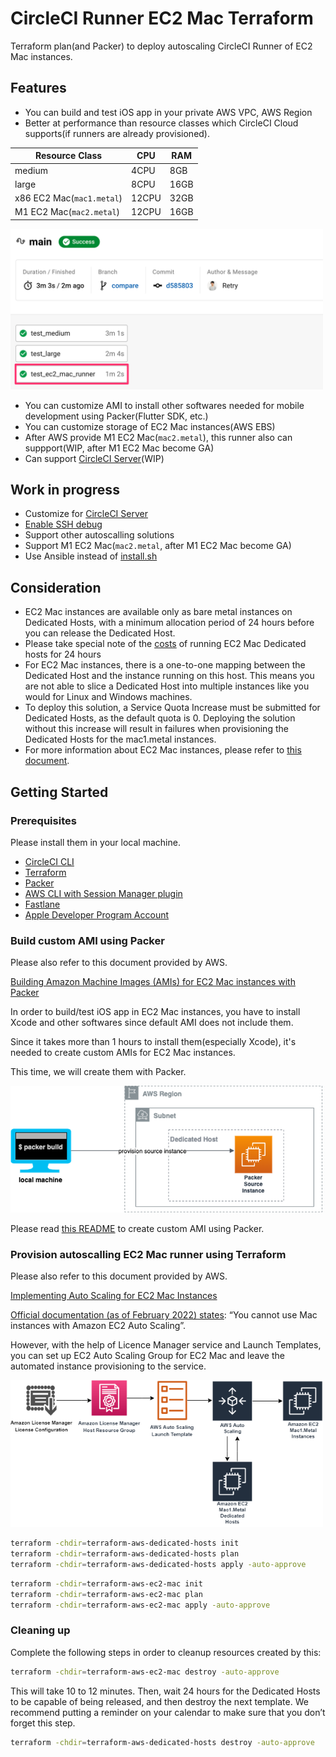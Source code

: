 # CircleCI Runner EC2 Mac Terraform

Terraform plan(and Packer) to deploy autoscaling CircleCI Runner of EC2 Mac instances.

## Features

* You can build and test iOS app in your private AWS VPC, AWS Region
* Better at performance than resource classes which CircleCI Cloud supports(if runners are already provisioned).

| Resource Class            | CPU   | RAM  |
| ------------------------- | ----- | ---- |
| medium                    | 4CPU  | 8GB  |
| large                     | 8CPU  | 16GB |
| x86 EC2 Mac(`mac1.metal`) | 12CPU | 32GB |
| M1 EC2 Mac(`mac2.metal`)  | 12CPU | 16GB |

<img src="./docs/compare.png" width="500px">

* You can customize AMI to install other softwares needed for mobile development using Packer(Flutter SDK, etc.)
* You can customize storage of EC2 Mac instances(AWS EBS)
* After AWS provide M1 EC2 Mac(`mac2.metal`), this runner also can suppport(WIP, after M1 EC2 Mac become GA)
* Can support [CircleCI Server](https://circleci.com/docs/2.0/server-3-overview/)(WIP)

## Work in progress

* Customize for [CircleCI Server](https://circleci.com/docs/2.0/server-3-overview/)
* [Enable SSH debug](https://circleci.com/docs/2.0/runner-overview/#debugging-with-ssh)
* Support other autoscalling solutions
* Support M1 EC2 Mac(`mac2.metal`, after M1 EC2 Mac become GA)
* Use Ansible instead of [install.sh](./images/install.sh)

## Consideration

* EC2 Mac instances are available only as bare metal instances on Dedicated Hosts, with a minimum allocation period of 24 hours before you can release the Dedicated Host.
* Please take special note of the [costs](https://aws.amazon.com/ec2/dedicated-hosts/pricing/) of running EC2 Mac Dedicated hosts for 24 hours
* For EC2 Mac instances, there is a one-to-one mapping between the Dedicated Host and the instance running on this host. This means you are not able to slice a Dedicated Host into multiple instances like you would for Linux and Windows machines.
* To deploy this solution, a Service Quota Increase must be submitted for Dedicated Hosts, as the default quota is 0. Deploying the solution without this increase will result in failures when provisioning the Dedicated Hosts for the mac1.metal instances.
* For more information about EC2 Mac instances, please refer to [this document](https://docs.aws.amazon.com/AWSEC2/latest/UserGuide/ec2-mac-instances.html#mac-instance-considerations).

## Getting Started

### Prerequisites

Please install them in your local machine.

* [CircleCI CLI](https://circleci.com/docs/2.0/local-cli/)
* [Terraform](https://www.terraform.io)
* [Packer](https://www.packer.io)
* [AWS CLI with Session Manager plugin](https://docs.aws.amazon.com/systems-manager/latest/userguide/session-manager-working-with-install-plugin.html)
* [Fastlane](https://docs.fastlane.tools)
* [Apple Developer Program Account](https://developer.apple.com/programs/)

### Build custom AMI using Packer

Please also refer to this document provided by AWS.

[Building Amazon Machine Images (AMIs) for EC2 Mac instances with Packer](https://aws.amazon.com/jp/blogs/compute/building-amazon-machine-images-amis-for-ec2-mac-instances-with-packer/)

In order to build/test iOS app in EC2 Mac instances, you have to install Xcode and other softwares since default AMI does not include them.

Since it takes more than 1 hours to install them(especially Xcode), it's needed to create custom AMIs for EC2 Mac instances.

This time, we will create them with Packer.

<img src="./docs/packer.png" width="500px">

Please read [this README](./images/README.md) to create custom AMI using Packer.

### Provision autoscalling EC2 Mac runner using Terraform

Please also refer to this document provided by AWS.

[Implementing Auto Scaling for EC2 Mac Instances](https://aws.amazon.com/jp/blogs/compute/implementing-autoscaling-for-ec2-mac-instances/)

[Official documentation (as of February 2022) states](https://github.com/awsdocs/amazon-ec2-user-guide/blob/master/doc_source/ec2-mac-instances.md): “You cannot use Mac instances with Amazon EC2 Auto Scaling”.

However, with the help of Licence Manager service and Launch Templates, you can set up EC2 Auto Scaling Group for EC2 Mac and leave the automated instance provisioning to the service.

<img src="./docs/auto_scalling.png" width="500px">


```sh
terraform -chdir=terraform-aws-dedicated-hosts init
terraform -chdir=terraform-aws-dedicated-hosts plan
terraform -chdir=terraform-aws-dedicated-hosts apply -auto-approve
```

```sh
terraform -chdir=terraform-aws-ec2-mac init
terraform -chdir=terraform-aws-ec2-mac plan
terraform -chdir=terraform-aws-ec2-mac apply -auto-approve
```

### Cleaning up

Complete the following steps in order to cleanup resources created by this:

```sh
terraform -chdir=terraform-aws-ec2-mac destroy -auto-approve
```

This will take 10 to 12 minutes. Then, wait 24 hours for the Dedicated Hosts to be capable of being released, and then destroy the next template. We recommend putting a reminder on your calendar to make sure that you don’t forget this step.

```sh
terraform -chdir=terraform-aws-dedicated-hosts destroy -auto-approve
```
